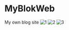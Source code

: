 # MyBlokWeb
My own blog site
![1](https://github.com/mkoc6/MyBlokWeb/assets/105784565/1917d2f8-1308-4385-a898-cd76ebe7da8b)
![2](https://github.com/mkoc6/MyBlokWeb/assets/105784565/f5d6f88c-c56c-4b5b-865c-58bda6939960)
![3](https://github.com/mkoc6/MyBlokWeb/assets/105784565/d06e646a-ff40-43e2-86d8-90d07019590e)
